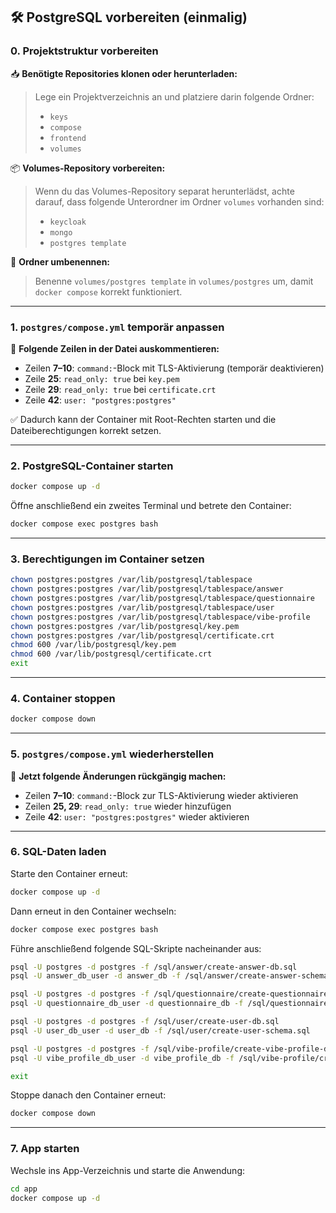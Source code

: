 ## 🛠 PostgreSQL vorbereiten (einmalig)

### 0. Projektstruktur vorbereiten

📥 **Benötigte Repositories klonen oder herunterladen:**

> Lege ein Projektverzeichnis an und platziere darin folgende Ordner:
>
> * `keys`
> * `compose`
> * `frontend`
> * `volumes`

📦 **Volumes-Repository vorbereiten:**

> Wenn du das Volumes-Repository separat herunterlädst, achte darauf, dass folgende Unterordner im Ordner `volumes` vorhanden sind:
>
> * `keycloak`
> * `mongo`
> * `postgres template`

📁 **Ordner umbenennen:**

> Benenne `volumes/postgres template` in `volumes/postgres` um, damit `docker compose` korrekt funktioniert.

---

### 1. `postgres/compose.yml` temporär anpassen

🔧 **Folgende Zeilen in der Datei auskommentieren:**

* Zeilen **7–10**: `command:`-Block mit TLS-Aktivierung (temporär deaktivieren)
* Zeile **25**: `read_only: true` bei `key.pem`
* Zeile **29**: `read_only: true` bei `certificate.crt`
* Zeile **42**: `user: "postgres:postgres"`

✅ Dadurch kann der Container mit Root-Rechten starten und die Dateiberechtigungen korrekt setzen.

---

### 2. PostgreSQL-Container starten

```bash
docker compose up -d
```

Öffne anschließend ein zweites Terminal und betrete den Container:

```bash
docker compose exec postgres bash
```

---

### 3. Berechtigungen im Container setzen

```bash
chown postgres:postgres /var/lib/postgresql/tablespace
chown postgres:postgres /var/lib/postgresql/tablespace/answer
chown postgres:postgres /var/lib/postgresql/tablespace/questionnaire
chown postgres:postgres /var/lib/postgresql/tablespace/user
chown postgres:postgres /var/lib/postgresql/tablespace/vibe-profile
chown postgres:postgres /var/lib/postgresql/key.pem
chown postgres:postgres /var/lib/postgresql/certificate.crt
chmod 600 /var/lib/postgresql/key.pem
chmod 600 /var/lib/postgresql/certificate.crt
exit
```

---

### 4. Container stoppen

```bash
docker compose down
```

---

### 5. `postgres/compose.yml` wiederherstellen

🔁 **Jetzt folgende Änderungen rückgängig machen:**

* Zeilen **7–10**: `command:`-Block zur TLS-Aktivierung wieder aktivieren
* Zeilen **25, 29**: `read_only: true` wieder hinzufügen
* Zeile **42**: `user: "postgres:postgres"` wieder aktivieren

---

### 6. SQL-Daten laden

Starte den Container erneut:

```bash
docker compose up -d
```

Dann erneut in den Container wechseln:

```bash
docker compose exec postgres bash
```

Führe anschließend folgende SQL-Skripte nacheinander aus:

```bash
psql -U postgres -d postgres -f /sql/answer/create-answer-db.sql
psql -U answer_db_user -d answer_db -f /sql/answer/create-answer-schema.sql

psql -U postgres -d postgres -f /sql/questionnaire/create-questionnaire-db.sql
psql -U questionnaire_db_user -d questionnaire_db -f /sql/questionnaire/create-questionnaire-schema.sql

psql -U postgres -d postgres -f /sql/user/create-user-db.sql
psql -U user_db_user -d user_db -f /sql/user/create-user-schema.sql

psql -U postgres -d postgres -f /sql/vibe-profile/create-vibe-profile-db.sql
psql -U vibe_profile_db_user -d vibe_profile_db -f /sql/vibe-profile/create-vibe-profile-schema.sql

exit
```

Stoppe danach den Container erneut:

```bash
docker compose down
```

---

### 7. App starten

Wechsle ins App-Verzeichnis und starte die Anwendung:

```bash
cd app
docker compose up -d
```
